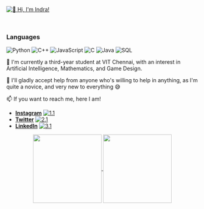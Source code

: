 [<img src="./intro.gif" alt="👋 Hi, I'm Indra!"/>](https://github.com/IndraSigicharla?tab=repositories)

<br>

### Languages

![Python](https://img.shields.io/badge/-Python-000?&logo=Python)
![C++](https://img.shields.io/badge/-C++-000?&logo=c%2b%2b&logoColor=00599C)
![JavaScript](https://img.shields.io/badge/-JavaScript-000?&logo=JavaScript)
![C](https://img.shields.io/badge/-C-000?&logo=C)
![Java](https://img.shields.io/badge/-Java-000?&logo=Java&logoColor=007396)
![SQL](https://img.shields.io/badge/-SQL-000?&logo=MySQL)

🌱 I'm currently a third-year student at VIT Chennai, with an interest in Artificial Intelligence, Mathematics, and Game Design.

🤔 I'll gladly accept help from anyone who's willing to help in anything, as I'm quite a novice, and very new to everything 😅

📫 If you want to reach me, here I am!

-   [**Instagram**](https://www.instagram.com/sci.fi.sloth/ "My Instagram profile :)") [![1.1]][1]
-   [**Twitter**](https://twitter.com/sci_fi_sloth "My Twitter profile :)") [![2.1]][2]
-   [**LinkedIn**](https://www.linkedin.com/in/indra-sigicharla/ "My LinkedIn profile :)") [![3.1]][3]

[1.1]: https://img.icons8.com/small/32/000000/instagram-new.png
[2.1]: https://img.icons8.com/ios/32/000000/twitter.png
[3.1]: https://img.icons8.com/small/32/000000/linkedin.png
[1]: https://www.instagram.com/sci.fi.sloth/ "My Instagram profile :)"
[2]: https://twitter.com/sci_fi_sloth "My Twitter profile :)"
[3]: https://www.linkedin.com/in/indra-sigicharla/ "My LinkedIn profile :)"

<p align="center">
<a href="https://github.com/IndraSigicharla">
  <img align="center" height="180px" src="https://github-readme-stats-anuraghazra1.vercel.app/api?username=IndraSigicharla&layout=compact&show_icons=true&theme=tokyonight&line_height=27"
</a>
<a href="https://github.com/IndraSigicharla">
  <img align="center" height="180px" src="https://github-readme-stats.vercel.app/api/top-langs/?username=IndraSigicharla&hide=css,ejs&layout=compact&&show_icons=true&theme=tokyonight&line_height=27"
</a>
</p>
